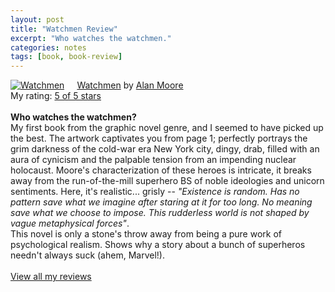 ```yaml
---
layout: post
title: "Watchmen Review"
excerpt: "Who watches the watchmen."
categories: notes
tags: [book, book-review]  
---
```


<a href="https://www.goodreads.com/book/show/472331.Watchmen" style="float: left; padding-right: 20px"><img border="0" alt="Watchmen" src="https://d.gr-assets.com/books/1442239711m/472331.jpg" /></a><a href="https://www.goodreads.com/book/show/472331.Watchmen">Watchmen</a> by <a href="https://www.goodreads.com/author/show/3961.Alan_Moore">Alan Moore</a><br/>
My rating: <a href="https://www.goodreads.com/review/show/1653927115">5 of 5 stars</a><br /><br />
<strong>Who watches the watchmen?</strong><br>My first book from the graphic novel genre, and I seemed to have picked up the best. The artwork captivates you from page 1; perfectly portrays the grim darkness of the cold-war era New York city, dingy, drab, filled with an aura of cynicism and the palpable tension from an impending nuclear holocaust. Moore's characterization of these heroes is intricate, it breaks away from the run-of-the-mill superhero BS of noble ideologies and unicorn sentiments. Here, it's realistic... grisly -- <em>"Existence is random. Has no pattern save what we imagine after staring at it for too long. No meaning save what we choose to impose. This rudderless world is not shaped by vague metaphysical forces"</em>. <br>This novel is only a stone's throw away from being a pure work of psychological realism. Shows why a story about a bunch of superheros needn't always suck (ahem, Marvel!). 
<br/><br/>
<a href="https://www.goodreads.com/review/list/44600519-yogesh">View all my reviews</a>
